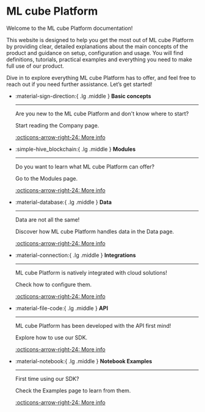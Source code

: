# ML cube Platform

Welcome to the ML cube Platform documentation!

This website is designed to help you get the most out of ML cube Platform by providing clear, detailed explanations about the main concepts of the product and guidance on setup, configuration and usage.
You will find definitions, tutorials, practical examples and everything you need to make full use of our product.

Dive in to explore everything ML cube Platform has to offer, and feel free to reach out if you need further assistance. Let’s get started!


<div class="grid cards" markdown>

-   :material-sign-direction:{ .lg .middle } **Basic concepts**

    ---

    Are you new to the ML cube Platform and don't know where to start?

    Start reading the Company page.

    [:octicons-arrow-right-24: More info](user_guide/company.md)

-   :simple-hive_blockchain:{ .lg .middle } **Modules**

    ---

    Do you want to learn what ML cube Platform can offer?

    Go to the Modules page.

    [:octicons-arrow-right-24: More info](user_guide/modules/index.md)

-   :material-database:{ .lg .middle } **Data**

    ---

    Data are not all the same! 
    
    Discover how ML cube Platform handles data in the Data page.

    [:octicons-arrow-right-24: More info](user_guide/data.md)

-   :material-connection:{ .lg .middle } **Integrations**

    ---

    ML cube Platform is natively integrated with cloud solutions!

    Check how to configure them.

    [:octicons-arrow-right-24: More info](user_guide/integrations/index.md)

-   :material-file-code:{ .lg .middle } **API**

    ---

    ML cube Platform has been developed with the API first mind!

    Explore how to use our SDK.

    [:octicons-arrow-right-24: More info](api/index.md)

-   :material-notebook:{ .lg .middle } **Notebook Examples**

    ---

    First time using our SDK?

    Check the Examples page to learn from them.

    [:octicons-arrow-right-24: More info](api/examples.md)

</div>